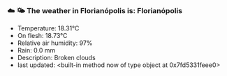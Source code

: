 ### ☁️ 🌤️  The weather in Florianópolis is: Florianópolis

- Temperature: 18.31°C
- On flesh: 18.73°C
- Relative air humidity: 97%
- Rain: 0.0 mm
- Description: Broken clouds
- last updated: <built-in method now of type object at 0x7fd5331feee0>
